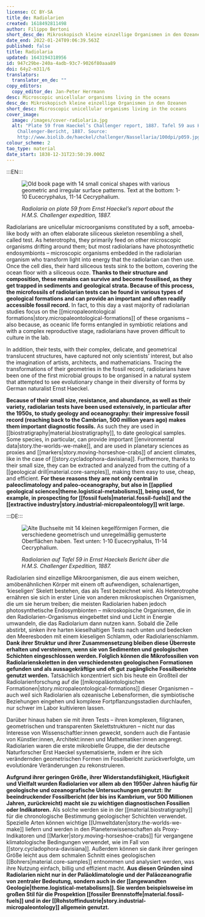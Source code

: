```yaml
---
license: CC BY-SA
title_de: Radiolarien
created: 1618492811498
author: Filippo Bertoni
short_desc_de: Mikroskopisch kleine einzellige Organismen in den Ozeanen
date_end: 2022-01-24T09:06:39.563Z
published: false
title: Radiolaria
updated: 1643194318956
id: 947c29be-240a-4adb-93c7-9026f80aaa89
doi: 64y2-m311/6
translators:
  translator_en_de: ""
copy_editors:
  copy_editor_de: Jan-Peter Herrmann
desc: Microscopic unicellular organisms living in the oceans
desc_de: Mikroskopisch kleine einzellige Organismen in den Ozeanen
short_desc: Microscopic unicellular organisms living in the oceans
cover_image:
  image: /images/cover-radiolaria.jpg
  alt: "Plate 59 from Haeckel’s Challenger report, 1887. Tafel 59 aus Haeckels
    Challenger-Bericht, 1887. Source:
    http://www.biolib.de/haeckel/challenger/Nassellaria/100dpi/p059.jpg"
colour_scheme: 2
tao_type: material
date_start: 1838-12-31T23:50:39.000Z
---
```

:::EN:::

<figure>

![Old book page with 14 small conical shapes with various geometric and irregular surface patterns. Text at the bottom: 1-10 Eucecryphalus, 11-14 Cecryphalium.](/images/filo/radiolaria-hires.jpg)

<figcaption>

_Radiolaria on plate 59 from Ernst Haeckel’s report about the H.M.S. Challenger expedition, 1887._

</figcaption>

</figure>

Radiolarians are unicellular microorganisms constituted by a soft, amoeba-like body with an often elaborate siliceous skeleton resembling a shell, called test. As heterotrophs, they primarily feed on other microscopic organisms drifting around them; but most radiolarians have photosynthetic endosymbionts – microscopic organisms embedded in the radiolarian organism who transform light into energy that the radiolarian can then use. Once the cell dies, their hard siliceous tests sink to the bottom, covering the ocean floor with a siliceous ooze. **Thanks to their structure and composition, these remains can survive and become fossilised, as they get trapped in sediments and geological strata. Because of this process, the microfossils of radiolarian tests can be found in various types of geological formations and can provide an important and often readily accessible fossil record.** In fact, to this day a vast majority of radiolarian studies focus on the [[micropaleontological formations|story.micropaleontological-formations]] of these organisms – also because, as oceanic life forms entangled in symbiotic relations and with a complex reproductive stage, radiolarians have proven difficult to culture in the lab.

In addition, their tests, with their complex, delicate, and geometrical translucent structures, have captured not only scientists’ interest, but also the imagination of artists, architects, and mathematicians. Tracing the transformations of their geometries in the fossil record, radiolarians have been one of the first microbial groups to be organised in a natural system that attempted to see evolutionary change in their diversity of forms by German naturalist Ernst Haeckel.

**Because of their small size, resistance, and abundance, as well as their variety, radiolarian tests have been used extensively, in particular after the 1950s, to study geology and oceanography: their impressive fossil record (reaching back to the Cambrian, 500 million years ago) makes them important diagnostic fossils.** As such they are used in [[biostratigraphy|material.biostratigraphy]], to date geological samples. Some species, in particular, can provide important [[environmental data|story.the-worlds-we-make]], and are used in planetary sciences as proxies and [[markers|story.moving-horseshoe-crabs]] of ancient climates, like in the case of [[story.cycladophora-davisiana]]. Furthermore, thanks to their small size, they can be extracted and analyzed from the cutting of a [[geological drill|material.core-samples]], making them easy to use, cheap, and efficient. **For these reasons they are not only central in paleoclimatology and paleo-oceanography, but also in [[applied geological sciences|theme.logistical-metabolisms]], being used, for example, in prospecting for [[fossil fuels|material.fossil-fuels]] and the [[extractive industry|story.industrial-micropaleontology]] writ large.**




:::DE:::

<figure>

![Alte Buchseite mit 14 kleinen kegelförmigen Formen, die verschiedene geometrisch und unregelmäßig gemusterte Oberflächen haben. Text unten: 1-10 Eucecryphalus, 11-14 Cecryphalium.](/images/cover-radiolaria.jpg)

<figcaption>

_Radiolarien auf Tafel 59 in Ernst Haeckels Bericht über die H.M.S. Challenger Expedition, 1887._

</figcaption>

</figure>

Radiolarien sind einzellige Mikroorganismen, die aus einem weichen, amöbenähnlichen Körper mit einem oft aufwendigen, schalenartigen, ‘kieseligen’ Skelett bestehen, das als Test bezeichnet wird. Als Heterotrophe ernähren sie sich in erster Linie von anderen mikroskopischen Organismen, die um sie herum treiben; die meisten Radiolarien haben jedoch photosynthetische Endosymbionten – mikroskopische Organismen, die in den Radiolarien-Organismus eingebettet sind und Licht in Energie umwandeln, die das Radiolarium dann nutzen kann. Sobald die Zelle abstirbt, sinken ihre harten kieselhaltigen Tests nach unten und bedecken den Meeresboden mit einem kieseligen Schlamm, oder Radiolarienschlamm. **Dank ihrer Struktur und ihrer Zusammensetzung bleiben diese Überreste erhalten und versteinern, wenn sie von Sedimenten und geologischen Schichten eingeschlossen werden. Folglich können die Mikrofossilien von Radiolarienskeletten in den verschiedensten geologischen Formationen gefunden und als aussagekräftige und oft gut zugängliche Fossilberichte genutzt werden.** Tatsächlich konzentriert sich bis heute ein Großteil der Radiolarienforschung auf die [[mikropaläontologischen Formationen|story.micropaleontological-formations]] dieser Organismen – auch weil sich Radiolarien als ozeanische Lebensformen, die symbiotische Beziehungen eingehen und komplexe Fortpflanzungsstadien durchlaufen, nur schwer im Labor kultivieren lassen.

Darüber hinaus haben sie mit ihren Tests – ihren komplexen, filigranen, geometrischen und transparenten Skelettstrukturen – nicht nur das Interesse von Wissenschaftler:innen geweckt, sondern auch die Fantasie von Künstler:innen, Architekt:innen und Mathematiker:innen angeregt. Radiolarien waren die erste mikrobielle Gruppe, die der deutsche Naturforscher Erst Haeckel systematisierte, indem er ihre sich verändernden geometrischen Formen im Fossilbericht zurückverfolgte, um evolutionäre Veränderungen zu rekonstruieren.

**Aufgrund ihrer geringen Größe, ihrer Widerstandsfähigkeit, Häufigkeit und Vielfalt wurden Radiolarien vor allem ab den 1950er Jahren häufig für geologische und ozeanografische Untersuchungen genutzt: Ihr beeindruckender Fossilbericht (der bis ins Kambrium, vor 500 Millionen Jahren, zurückreicht) macht sie zu wichtigen diagnostischen Fossilien oder Indikatoren.** Als solche werden sie in der [[material.biostratigraphy]] für die chronologische Bestimmung geologischer Schichten verwendet. Spezielle Arten können wichtige [[Umweltdaten|story.the-worlds-we-make]] liefern und werden in den Planetenwissenschaften als Proxy-Indikatoren und [[Marker|story.moving-horseshoe-crabs]] für vergangene klimatologische Bedingungen verwendet, wie im Fall von [[story.cycladophora-davisiana]]. Außerdem können sie dank ihrer geringen Größe leicht aus dem schmalen Schnitt eines geologischen [[Bohrers|material.core-samples]] entnommen und analysiert werden, was ihre Nutzung einfach, billig und effizient macht. **Aus diesen Gründen sind Radiolarien nicht nur in der Paläoklimatologie und der Paläozeanografie von zentraler Bedeutung, sondern auch in der [[angewandten Geologie|theme.logistical-metabolisms]]. Sie werden beispielsweise im großen Stil für die Prospektion [[fossiler Brennstoffe|material.fossil-fuels]] und in der [[Rohstoffindustrie|story.industrial-micropaleontology]] allgemein genutzt.**


